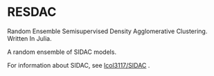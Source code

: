 # RESDAC
Random Ensemble Semisupervised Density Agglomerative Clustering. Written In Julia. 

A random ensemble of SIDAC models.

For information about SIDAC, see [lcol3117/SIDAC](https://www.github.com/lcol3117/SIDAC) . 
